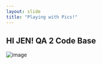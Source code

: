 ```yaml
---
layout: slide
title: "Playing with Pics!"
---
```

HI JEN!
QA 2 Code Base
---
![image](https://user-images.githubusercontent.com/85533707/121206719-5258a200-c83e-11eb-94ab-43a3346b3a6e.png)
